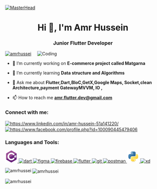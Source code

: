 [![MasterHead](https://dbwgapw6amg93.cloudfront.net/wp-content/uploads/2019/01/Hero-7-Most-Useful-Mobile-Apps-for-Developers.jpg?fit=2309%2C1154&strip=all)](https://rishavchanda.io)
<h1 align="center">Hi 👋, I'm Amr Hussein</h1>
<h3 align="center">Junior Flutter Developer</h3>
<img align="right" alt="Coding" width="400" src="https://d3tqq64j8blxdp.cloudfront.net/wp-content/uploads/20220511102912/React-Native_Hero-1.webp">

<p align="left"> <a href="https://github.com/ryo-ma/github-profile-trophy"><img src="https://github-profile-trophy.vercel.app/?username=amrhussei" alt="amrhussei" /></a> </p>

- 🔭 I’m currently working on **E-commerce project called Matgarna**

- 🌱 I’m currently learning **Data structure and Algorithms**

- 💬 Ask me about **Flutter,Dart,BloC,GetX,Google Maps, Socket,clean Architecture,payment GatewayMVVM, IO ,**

- 📫 How to reach me **amr.flutter.dev@gmail.com**

<h3 align="left">Connect with me:</h3>
<p align="left">
<a href="https://linkedin.com/in/https://www.linkedin.com/in/amr-hussein-51a141220/" target="blank"><img align="center" src="https://raw.githubusercontent.com/rahuldkjain/github-profile-readme-generator/master/src/images/icons/Social/linked-in-alt.svg" alt="https://www.linkedin.com/in/amr-hussein-51a141220/" height="30" width="40" /></a>
<a href="https://fb.com/https://www.facebook.com/profile.php?id=100090445479406" target="blank"><img align="center" src="https://raw.githubusercontent.com/rahuldkjain/github-profile-readme-generator/master/src/images/icons/Social/facebook.svg" alt="https://www.facebook.com/profile.php?id=100090445479406" height="30" width="40" /></a>
</p>

<h3 align="left">Languages and Tools:</h3>
<p align="left"> <a href="https://www.w3schools.com/cs/" target="_blank" rel="noreferrer"> <img src="https://raw.githubusercontent.com/devicons/devicon/master/icons/csharp/csharp-original.svg" alt="csharp" width="40" height="40"/> </a> <a href="https://dart.dev" target="_blank" rel="noreferrer"> <img src="https://www.vectorlogo.zone/logos/dartlang/dartlang-icon.svg" alt="dart" width="40" height="40"/> </a> <a href="https://www.figma.com/" target="_blank" rel="noreferrer"> <img src="https://www.vectorlogo.zone/logos/figma/figma-icon.svg" alt="figma" width="40" height="40"/> </a> <a href="https://firebase.google.com/" target="_blank" rel="noreferrer"> <img src="https://www.vectorlogo.zone/logos/firebase/firebase-icon.svg" alt="firebase" width="40" height="40"/> </a> <a href="https://flutter.dev" target="_blank" rel="noreferrer"> <img src="https://www.vectorlogo.zone/logos/flutterio/flutterio-icon.svg" alt="flutter" width="40" height="40"/> </a> <a href="https://git-scm.com/" target="_blank" rel="noreferrer"> <img src="https://www.vectorlogo.zone/logos/git-scm/git-scm-icon.svg" alt="git" width="40" height="40"/> </a> <a href="https://postman.com" target="_blank" rel="noreferrer"> <img src="https://www.vectorlogo.zone/logos/getpostman/getpostman-icon.svg" alt="postman" width="40" height="40"/> </a> <a href="https://www.python.org" target="_blank" rel="noreferrer"> <img src="https://raw.githubusercontent.com/devicons/devicon/master/icons/python/python-original.svg" alt="python" width="40" height="40"/> </a> <a href="https://www.adobe.com/products/xd.html" target="_blank" rel="noreferrer"> <img src="https://cdn.worldvectorlogo.com/logos/adobe-xd.svg" alt="xd" width="40" height="40"/> </a> </p>

<p><img align="left" src="https://github-readme-stats.vercel.app/api/top-langs?username=amrhussei&show_icons=true&locale=en&layout=compact" alt="amrhussei" /></p>

<p>&nbsp;<img align="center" src="https://github-readme-stats.vercel.app/api?username=amrhussei&show_icons=true&locale=en" alt="amrhussei" /></p>

<p><img align="center" src="https://github-readme-streak-stats.herokuapp.com/?user=amrhussei&theme=default" alt="amrhussei" /></p>
